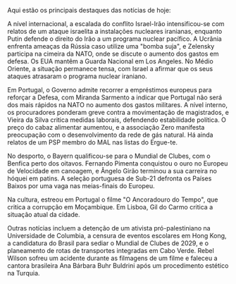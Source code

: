 Aqui estão os principais destaques das notícias de hoje:

A nível internacional, a escalada do conflito Israel-Irão intensificou-se com relatos de um ataque israelita a instalações nucleares iranianas, enquanto Putin defende o direito do Irão a um programa nuclear pacífico. A Ucrânia enfrenta ameaças da Rússia caso utilize uma "bomba suja", e Zelensky participa na cimeira da NATO, onde se discute o aumento dos gastos em defesa. Os EUA mantêm a Guarda Nacional em Los Angeles. No Médio Oriente, a situação permanece tensa, com Israel a afirmar que os seus ataques atrasaram o programa nuclear iraniano.

Em Portugal, o Governo admite recorrer a empréstimos europeus para reforçar a Defesa, com Miranda Sarmento a indicar que Portugal não será dos mais rápidos na NATO no aumento dos gastos militares. A nível interno, os procuradores ponderam greve contra a movimentação de magistrados, e Vieira da Silva critica medidas laborais, defendendo estabilidade política. O preço do cabaz alimentar aumentou, e a associação Zero manifesta preocupação com o desenvolvimento da rede de gás natural. Há ainda relatos de um PSP membro do MAL nas listas do Ergue-te.

No desporto, o Bayern qualificou-se para o Mundial de Clubes, com o Benfica perto dos oitavos. Fernando Pimenta conquistou o ouro no Europeu de Velocidade em canoagem, e Ângelo Girão terminou a sua carreira no hóquei em patins. A seleção portuguesa de Sub-21 defronta os Países Baixos por uma vaga nas meias-finais do Europeu.

Na cultura, estreou em Portugal o filme "O Ancoradouro do Tempo", que critica a corrupção em Moçambique. Em Lisboa, Gil do Carmo critica a situação atual da cidade.

Outras notícias incluem a detenção de um ativista pró-palestiniano na Universidade de Columbia, a censura de eventos escolares em Hong Kong, a candidatura do Brasil para sediar o Mundial de Clubes de 2029, e o planeamento de rotas de transportes integradas em Cabo Verde. Rebel Wilson sofreu um acidente durante as filmagens de um filme e faleceu a cantora brasileira Ana Bárbara Buhr Buldrini após um procedimento estético na Turquia.